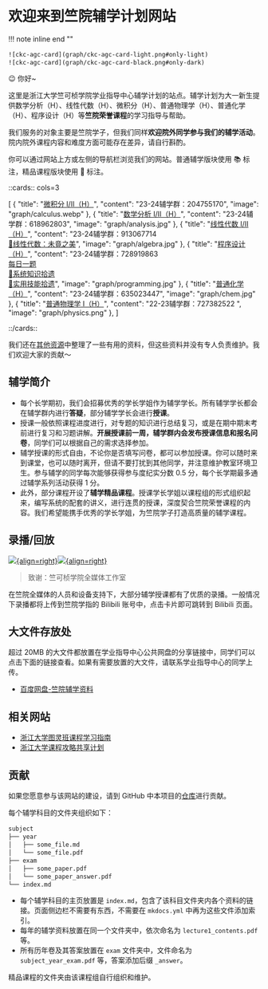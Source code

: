 # 欢迎来到竺院辅学计划网站
<!-- prettier-ignore-start -->
!!! note inline end ""

    ![ckc-agc-card](graph/ckc-agc-card-light.png#only-light)
    ![ckc-agc-card](graph/ckc-agc-card-black.png#only-dark)
<!-- prettier-ignore-end -->

😉 你好~

这里是浙江大学竺可桢学院学业指导中心辅学计划的站点。辅学计划为大一新生提供数学分析（H）、线性代数（H）、微积分（H）、普通物理学（H）、普通化学（H）、程序设计（H）等**竺院荣誉课程**的学习指导与帮助。

我们服务的对象主要是竺院学子，但我们同样**欢迎院外同学参与我们的辅学活动**。院内院外课程内容和难度方面可能存在差异，请自行斟酌。

你可以通过网站上方或左侧的导航栏浏览我们的网站。普通辅学版块使用 📚 标注，精品课程版块使用 🏫 标注。

<!-- prettier-ignore-start -->
::cards:: cols=3

[
  {
    "title": "[微积分 I/II（H）](calculus/index.md)",
    "content": "23-24辅学群：204755170",
    "image": "graph/calculus.webp"
  },
  {
    "title": "[数学分析 I/II（H）](analysis/index.md)",
    "content": "23-24辅学群：618962803",
    "image": "graph/analysis.jpg"
  },
  {
    "title": "[线性代数 I/II（H）](algebra/index.md)",
    "content": "23-24辅学群：913067714<br>
                [🏫线性代数：未竟之美](lalu/index.md)",
    "image": "graph/algebra.jpg"
  },
  {
    "title": "[程序设计（H）](programming/index.md)",
    "content": "23-24辅学群：728919863<br>
                [每日一题](programming/daily/2023.md)<br>
                [🏫系统知识拾遗](programming_lecture/index.md)<br>
                [🏫实用技能拾遗](https://slides.tonycrane.cc/PracticalSkillsTutorial/2023-fall-ckc/#/)",
    "image": "graph/programming.jpg"
  },
  {
    "title": "[普通化学（H）](chemistry/index.md)",
    "content": "23-24辅学群：635023447",
    "image": "graph/chem.jpg"
  },
  {
    "title": "[普通物理学 I（H）](physics/index.md)",
    "content": "22-23辅学群：727382522 ",
    "image": "graph/physics.png"
  },
]

::/cards::
<!-- prettier-ignore-end -->

我们还在[其他资源](other/index.md)中整理了一些有用的资料，但这些资料并没有专人负责维护。我们欢迎大家的贡献～

## 辅学简介

-   每个长学期初，我们会招募优秀的学长学姐作为辅学学长。所有辅学学长都会在辅学群内进行**答疑**，部分辅学学长会进行**授课**。
-   授课一般依照课程进度进行，对专题的知识进行总结复习，或是在期中期末考前进行复习和习题讲解。**开展授课前一周，辅学群内会发布授课信息和报名问卷**，同学们可以根据自己的需求选择参加。
-   辅学授课的形式自由，不论你是否填写问卷，都可以参加授课。你可以随时来到课堂，也可以随时离开，但请不要打扰到其他同学，并注意维护教室环境卫生。参与辅学的同学每次能够获得参与度纪实分数 0.5 分，每个长学期最多通过辅学系列活动获得 1 分。
-   此外，部分课程开设了**辅学精品课程**。授课学长学姐以课程组的形式组织起来，编写系统的配套的讲义，进行连贯的授课，深度契合竺院荣誉课程的内容。我们希望能携手优秀的学长学姐，为竺院学子打造高质量的辅学课程。

## 录播/回放

[![](https://stats.justsong.cn/api/bilibili/?id=3546574332365752&lang=zh-CN&theme=vue#only-light){align=right}![](https://stats.justsong.cn/api/bilibili/?id=3546574332365752&lang=zh-CN&theme=dracula#only-dark){align=right}](https://space.bilibili.com/3546574332365752)


> 致谢：竺可桢学院全媒体工作室

在竺院全媒体的人员和设备支持下，大部分辅学授课都有了优质的录播。一般情况下录播都将上传到竺院学指的 Bilibili 账号中，点击卡片即可跳转到 Bilibili 页面。

## 大文件存放处

超过 20MB 的大文件都放置在学业指导中心公共网盘的分享链接中，同学们可以点击下面的链接查看。如果有需要放置的大文件，请联系学业指导中心的同学上传。

-   [百度网盘-竺院辅学资料](https://pan.baidu.com/s/1OB8pDdSDJ_718Fx2nelyVg?pwd=c6mx)

## 相关网站

-   [浙江大学图灵班课程学习指南](https://github.com/ZJU-Turing/TuringCourses)
-   [浙江大学课程攻略共享计划](https://qsctech.github.io/zju-icicles/)

## 贡献

如果您愿意参与该网站的建设，请到 GitHub 中本项目的[仓库](https://github.com/ckc-agc/study-assist)进行贡献。

每个辅学科目的文件夹组织如下：

```text
subject
├── year
│   ├── some_file.md
│   └── some_file.pdf
├── exam
│   ├── some_paper.pdf
│   └── some_paper_answer.pdf
└── index.md
```

-   每个辅学科目的主页放置是 `index.md`，包含了该科目文件夹内各个资料的链接。页面侧边栏不需要有东西，不需要在 `mkdocs.yml` 中再为这些文件添加索引。
-   每年的辅学资料放置在同一个文件夹中，依次命名为 `lecture1_contents.pdf` 等。
-   所有历年卷及其答案放置在 `exam` 文件夹中，文件命名为 `subject_year_exam.pdf` 等，答案添加后缀 `_answer`。

精品课程的文件夹由该课程组自行组织和维护。
